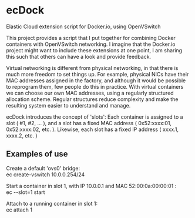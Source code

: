 ecDock
======

Elastic Cloud extension script for Docker.io, using OpenVSwitch

This project provides a script that I put together for combining Docker containers with OpenVSwitch networking.
I imagine that the Docker.io project might want to include these extensions at one point, I am sharing this
such that others can have a look and provide feedback.

Virtual networking is different from physical networking, in that there is much more freedom to set things up.
For example, physical NICs have their MAC addresses assigned in the factory, and although it would be possible
to reprogram them, few people do this in practice. With virtual containers we can choose our own MAC addresses,
using a regularly structured allocation scheme. Regular structures reduce complexity and make the resulting
system easier to understand and manage.

ecDock introduces the concept of 'slots': Each container is assigned to a slot ( #1, #2, ... ), and a slot has a
fixed MAC address ( 0x52:xxxx:01, 0x52:xxxx:02, etc. ). Likewise, each slot has a fixed IP address ( xxxx.1, xxxx.2, etc. )

Examples of use
---------------

Create a default 'ovs0' bridge:
<br/>ec create-vswitch 10.0.0.254/24

Start a container in slot 1, with IP 10.0.0.1 and MAC 52:00:0a:00:00:01 :
<br/>ec --slot=1 start <containername> <container parameters>

Attach to a running container in slot 1:
<br/>ec attach 1
